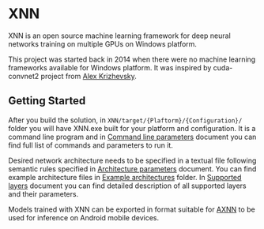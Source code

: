 # XNN

XNN is an open source machine learning framework for deep neural networks training on multiple GPUs on Windows platform.

This project was started back in 2014 when there were no machine learning frameworks available for Windows platform. It was inspired by cuda-convnet2 project from [Alex Krizhevsky](https://www.cs.toronto.edu/~kriz/).

## Getting Started

After you build the solution, in `XNN/target/{Plaftorm}/{Configuration}/` folder you will have XNN.exe built for your platform and configuration. It is a command line program and in [Command line parameters](Docs/Command%20line%20parameters.md) document you can find full list of commands and parameters to run it.

Desired network architecture needs to be specified in a textual file following semantic rules specified in [Architecture parameters](Docs/Architecture%20parameters.md) document. You can find example architecture files in [Example architectures](/Example%20architectures) folder. In [Supported layers](Docs/Supported%20layers.md) document you can find detailed description of all supported layers and their parameters.

Models trained with XNN can be exported in format suitable for [AXNN](/../../../axnn) to be used for inference on Android mobile devices.
